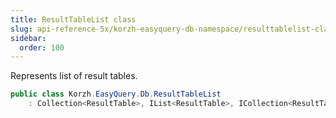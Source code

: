 ```yaml
---
title: ResultTableList class
slug: api-reference-5x/korzh-easyquery-db-namespace/resulttablelist-class
sidebar:
  order: 100
---
```


Represents list of result tables.
```csharp
public class Korzh.EasyQuery.Db.ResultTableList
    : Collection<ResultTable>, IList<ResultTable>, ICollection<ResultTable>, IEnumerable<ResultTable>, IEnumerable, IList, ICollection, IReadOnlyList<ResultTable>, IReadOnlyCollection<ResultTable>

```
